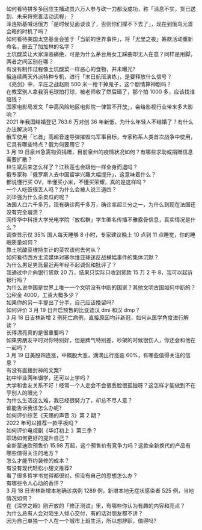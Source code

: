 如何看待拼多多回应主播动员六万人参与砍一刀都没成功，称「消息不实，货已送到，未来将完善活动流程」？  
泽连斯基喊话俄方「是时候见面谈谈了，否则你们撑不下去了」，现在到俄乌元首会晤的时机了吗？  
如何看待美国太空基金会鉴于「当前的世界事件」，将「尤里之夜」筹款活动重新命名，删去了加加林的名字？  
土坑酸菜让大家深恶痛绝，可是为什么茅台用女工踩曲却无人在意？同样是用脚，两者之间区别在哪？  
有没有制作过程像土坑酸菜一样恶心的食物，并未曝光?  
俄连续两天外派特种专机，进行「末日航班演练」，是要释放什么信号？  
《亮剑》中，辛庄之战赵刚 500 米一枪干掉鬼子，这个剧情算神剧吗？  
在教室别人拿我羽毛球拍打球，被老师收了然后砸了，那个拍 1000 多，应该找谁赔钱？  
国家电影局发文「中高风险地区电影院一律暂不开放」，会给影视行业带来多大影响？  
2021 年我国结婚登记 763.6 万对创 36 年新低，为什么年轻人不结婚了？有什么办法解决吗？  
俄军使用「匕首」高超音速导弹摧毁乌军事目标，专家称系人类首次战争中使用，它具有哪些特点？俄为何要用它？  
3 月 19 日泉州急需物资捐赠，目前泉州的疫情状况如何？有哪些求助或捐赠信息需要扩散？  
林生斌后来怎么样了？江秋莲也会跟他一样全身而退吗？  
俄专家称「俄罗斯人去中国留学兴趣大幅提升」，这意味着什么？  
都说懂行买 OV，半懂买小米，不懂买荣耀，真的是这样吗？  
一个人吃饭很丢人吗？为什么会被人说三道四？  
刘华强为什么杀卖瓜的呢？  
法国人口六千多万，现有确诊两千多万，确诊率超三分之一，为什么到现在法国还没有完全崩溃？  
网传华中科技大学光电学院「放松群」学生匿名传播不雅露骨信息，真实情况是什么？  
调查显示仅 35% 国人每天睡够 8 小时，专家建议晚上 10 点到 11 点睡觉，你的睡眠质量如何？  
靠土坑酸菜维持生计的菜农该何去何从？  
如何看待西方主流媒体对塞尔维亚球迷反战横幅事件的集体沉默？  
为什么男足男篮最近两年经不起调侃和批评了？  
我通过中介向银行贷款 20 万，结果只实际只收到贷款 15 万 2 千 8，我可以起诉银行吗？  
为什么说中国是世界上唯一一个文明没有中断的国家？其他文明古国如何中断的？  
公积金 4000，工资大概多少？  
如果你的另一半提出了分手，自己应该挽留吗?  
如何评价 3 月 19 日开启预售的比亚迪汉 dmi 和汉 dmp？  
3 月 18 日吉林新增 2 例死亡病例，直接原因均非新冠，如何从医学角度进行解读？  
长得漂亮真的是很重要吗？  
如果男朋友平时对你特别好，但是脾气特别差，吵架的时候很伤人，你还会和他在一起吗？  
3 月 19 日美股四连涨，中概股大涨，滴滴出行涨逾 60%，有哪些值得关注的信息？  
有没有直接封神的文案?  
初中毕业两年辍学，还可以上学吗？  
大学和舍友关系不好！经常一个人走会不会很丢脸很孤独呀？这怎样才能做到不在乎别人的眼光？  
为什么生活这么难，我已经很努力了，却总不尽人意？  
谁能告诉我该怎么办呢?  
如何评价综艺《天赐的声音 3》第 2 期？  
2022 年可以推荐一款平板吗？  
如何评价电视剧《华灯初上 》第三季？  
职场如何更好的提升自己？  
全新蒙迪欧预售价 15.98 万起，这个预售价有竞争力吗？这款全新换代的产品有哪些值得关注的地方？  
怎么才能节约装修的成本？  
有没有现代轻松小甜文推荐?  
看了很多哲学书觉得都很对，但没有自己的思想怎么办？  
有哪些令人心动的香评？  
3 月 18 日吉林新增本地确诊病例 1289 例，新增本地无症状感染者 525 例，当地情况如何？  
在《深空之眼》刚开放的「修正测试」里，有哪些你认为有趣的内容和亮点？  
为什么总有人会对陌生人倾心交付，有的话对朋友都不讲？  
因为自己单独一个人在一个城市上班生活，所以想辞职，值得吗?  

